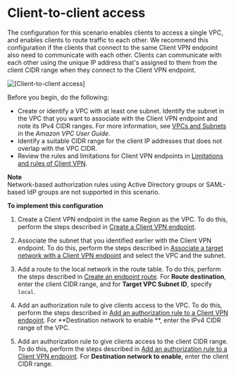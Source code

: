 # Client\-to\-client access<a name="scenario-client-to-client"></a>

The configuration for this scenario enables clients to access a single VPC, and enables clients to route traffic to each other\. We recommend this configuration if the clients that connect to the same Client VPN endpoint also need to communicate with each other\. Clients can communicate with each other using the unique IP address that's assigned to them from the client CIDR range when they connect to the Client VPN endpoint\.

![\[Client-to-client access\]](http://docs.aws.amazon.com/vpn/latest/clientvpn-admin/images/client-vpn-scenario-client-to-client.png)

Before you begin, do the following:
+ Create or identify a VPC with at least one subnet\. Identify the subnet in the VPC that you want to associate with the Client VPN endpoint and note its IPv4 CIDR ranges\. For more information, see [ VPCs and Subnets](https://docs.aws.amazon.com/vpc/latest/userguide/VPC_Subnets.html) in the *Amazon VPC User Guide*\.
+ Identify a suitable CIDR range for the client IP addresses that does not overlap with the VPC CIDR\. 
+ Review the rules and limitations for Client VPN endpoints in [Limitations and rules of Client VPN](what-is.md#what-is-limitations)\.

**Note**  
Network\-based authorization rules using Active Directory groups or SAML\-based IdP groups are not supported in this scenario\.

**To implement this configuration**

1. Create a Client VPN endpoint in the same Region as the VPC\. To do this, perform the steps described in [Create a Client VPN endpoint](cvpn-working-endpoints.md#cvpn-working-endpoint-create)\.

1. Associate the subnet that you identified earlier with the Client VPN endpoint\. To do this, perform the steps described in [Associate a target network with a Client VPN endpoint](cvpn-working-target.md#cvpn-working-target-associate) and select the VPC and the subnet\.

1. Add a route to the local network in the route table\. To do this, perform the steps described in [Create an endpoint route](cvpn-working-routes.md#cvpn-working-routes-create)\. For **Route destination**, enter the client CIDR range, and for **Target VPC Subnet ID**, specify `local`\.

1. Add an authorization rule to give clients access to the VPC\. To do this, perform the steps described in [Add an authorization rule to a Client VPN endpoint](cvpn-working-rules.md#cvpn-working-rule-authorize)\. For **Destination network to enable **, enter the IPv4 CIDR range of the VPC\.

1. Add an authorization rule to give clients access to the client CIDR range\. To do this, perform the steps described in [Add an authorization rule to a Client VPN endpoint](cvpn-working-rules.md#cvpn-working-rule-authorize)\. For **Destination network to enable**, enter the client CIDR range\.